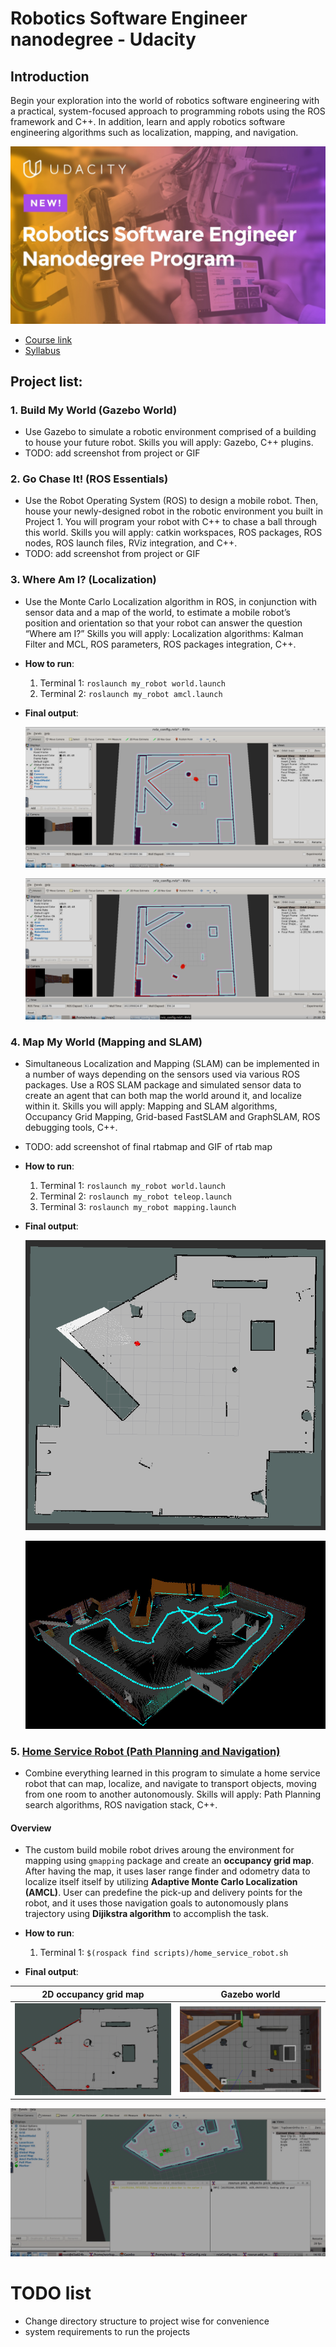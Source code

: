 # Robotics Software Engineer nanodegree - Udacity

## Introduction

  Begin your exploration into the world of robotics software engineering with a practical, system-focused approach to programming robots using the ROS framework and C++. In addition, learn and apply robotics software engineering algorithms such as localization, mapping, and navigation.
  
  ![image](https://github.com/kvnptl/robo_nd/blob/master/udacity_robo-nd.jpg)

  - [Course link](https://www.udacity.com/course/robotics-software-engineer--nd209)
  - [Syllabus](https://d20vrrgs8k4bvw.cloudfront.net/documents/en-US/nd209_Robo_syllabus_v2.pdf)

## Project list:
###  1. **Build My World** (Gazebo World)
   - Use Gazebo to simulate a robotic environment comprised of a building to house your future robot. Skills you will apply: Gazebo, C++ plugins.
   - TODO: add screenshot from project or GIF
###  2. **Go Chase It!** (ROS Essentials)
   - Use the Robot Operating System (ROS) to design a mobile robot. Then, house your newly-designed robot in the robotic environment you built in Project 1. You will program your robot with C++ to chase a ball through this world. Skills you will apply: catkin workspaces, ROS packages, ROS nodes, ROS launch files, RViz integration, and C++.
   - TODO: add screenshot from project or GIF
###  3. **Where Am I?** (Localization)
   - Use the Monte Carlo Localization algorithm in ROS, in conjunction with sensor data and a map of the world, to estimate a mobile robot’s position and orientation so that your robot can answer the question “Where am I?” Skills you will apply: Localization algorithms: Kalman Filter and MCL, ROS parameters, ROS packages integration, C++.
   
   - **How to run**:
      1. Terminal 1: `roslaunch my_robot world.launch`
      2. Terminal 2: `roslaunch my_robot amcl.launch`
    
   - **Final output**:
   
      ![image1](https://github.com/kvnptl/robo_nd/blob/master/project3_where_am_I/1.png)

      ![image2](https://github.com/kvnptl/robo_nd/blob/master/project3_where_am_I/2.png)


###  4. **Map My World** (Mapping and SLAM)
   - Simultaneous Localization and Mapping (SLAM) can be implemented in a number of ways depending on the sensors used via various ROS packages. Use a ROS SLAM package and simulated sensor data to create an agent that can both map the world around it, and localize within it. Skills you will apply: Mapping and SLAM algorithms, Occupancy Grid Mapping, Grid-based FastSLAM and GraphSLAM, ROS debugging tools, C++.
   - TODO: add screenshot of final rtabmap and GIF of rtab map

   - **How to run**:
      1. Terminal 1: `roslaunch my_robot world.launch`
      2. Terminal 2: `roslaunch my_robot teleop.launch`
      3. Terminal 3: `roslaunch my_robot mapping.launch`
    
   - **Final output**:
   
      ![image1](https://github.com/kvnptl/robo_nd/blob/master/project4_map_my_world/2D%20map%202.png)

      ![image2](https://github.com/kvnptl/robo_nd/blob/master/project4_map_my_world/3D%20map%202.png)


###  5. [**Home Service Robot** (Path Planning and Navigation)](https://github.com/kvnptl/robo_nd/blob/master/src/project5_home_service_robot/README.md)
   - Combine everything learned in this program to simulate a home service robot that can map, localize, and navigate to transport objects, moving from one room to another autonomously. Skills will apply: Path Planning search algorithms, ROS navigation stack, C++.
   
   #### Overview
   - The custom build mobile robot drives aroung the environment for mapping using `gmapping` package and create an **occupancy grid map**. After having the map, it uses laser range finder and odometry data to localize itself itself by utilizing **Adaptive Monte Carlo Localization (AMCL)**. User can predefine the pick-up and delivery points for the robot, and it uses those navigation goals to autonomously plans trajectory using **Dijikstra algorithm** to accomplish the task. 
   
   - **How to run**:
      1. Terminal 1: `$(rospack find scripts)/home_service_robot.sh`
    
   - **Final output**:
 
2D occupancy grid map      |  Gazebo world
:-------------------------:|:-------------------------:
![img1](https://github.com/kvnptl/robo_nd/blob/master/src/project5_home_service_robot/result/2D%20map.png)  |  ![img2](https://github.com/kvnptl/robo_nd/blob/master/src/project5_home_service_robot/result/gazebo%20world.png)

  ![gif](https://github.com/kvnptl/robo_nd/blob/master/src/project5_home_service_robot/result/home-service-robot.gif)

# TODO list
  - Change directory structure to project wise for convenience
  - system requirements to run the projects
